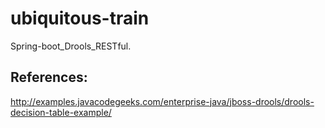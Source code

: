 # ubiquitous-train
Spring-boot_Drools_RESTful.

## References:

http://examples.javacodegeeks.com/enterprise-java/jboss-drools/drools-decision-table-example/
